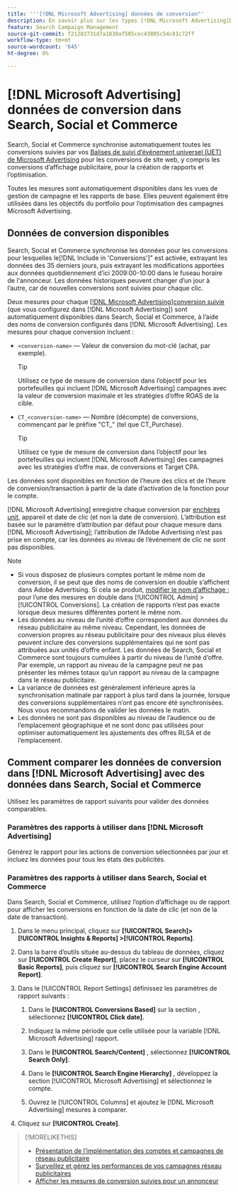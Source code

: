 ```yaml
---
title: '''[!DNL Microsoft Advertising] données de conversion"'
description: En savoir plus sur les types [!DNL Microsoft Advertising]Données de conversion suivies disponibles dans Search, Social et Commerce.
feature: Search Campaign Management
source-git-commit: f21283731d7a1830af585cec43805c54c81c72ff
workflow-type: tm+mt
source-wordcount: '645'
ht-degree: 0%

---
```


# [!DNL Microsoft Advertising] données de conversion dans Search, Social et Commerce

Search, Social et Commerce synchronise automatiquement toutes les conversions suivies par vos [Balises de suivi d’événement universel (UET) de Microsoft Advertising](https://about.ads.microsoft.com/solutions/tools/universal-event-tracking) pour les conversions de site web, y compris les conversions d’affichage publicitaire, pour la création de rapports et l’optimisation.

Toutes les mesures sont automatiquement disponibles dans les vues de gestion de campagne et les rapports de base. Elles peuvent également être utilisées dans les objectifs du portfolio pour l’optimisation des campagnes Microsoft Advertising.

## Données de conversion disponibles

Search, Social et Commerce synchronise les données pour les conversions pour lesquelles le[!DNL Include in 'Conversions']&quot; est activée, extrayant les données des 35 derniers jours, puis extrayant les modifications apportées aux données quotidiennement d’ici 2009:00-10:00 dans le fuseau horaire de l&#39;annonceur. Les données historiques peuvent changer d’un jour à l’autre, car de nouvelles conversions sont suivies pour chaque clic.

Deux mesures pour chaque [[!DNL Microsoft Advertising]conversion suivie](https://help.ads.microsoft.com/apex/index/3/en-us/n5012) (que vous configurez dans [!DNL Microsoft Advertising]) sont automatiquement disponibles dans Search, Social et Commerce, à l’aide des noms de conversion configurés dans [!DNL Microsoft Advertising]. Les mesures pour chaque conversion incluent :

* `<conversion-name>` — Valeur de conversion du mot-clé (achat, par exemple).

  >[!TIP]
  >
  >Utilisez ce type de mesure de conversion dans l’objectif pour les portefeuilles qui incluent [!DNL Microsoft Advertising] campagnes avec la valeur de conversion maximale et les stratégies d’offre ROAS de la cible.

* `CT_<conversion-name>` — Nombre (décompte) de conversions, commençant par le préfixe &quot;CT_&quot; (tel que CT_Purchase).

  >[!TIP]
  >
  >Utilisez ce type de mesure de conversion dans l’objectif pour les portefeuilles qui incluent [!DNL Microsoft Advertising] des campagnes avec les stratégies d’offre max. de conversions et Target CPA.

Les données sont disponibles en fonction de l’heure des clics et de l’heure de conversion/transaction à partir de la date d’activation de la fonction pour le compte.

[!DNL Microsoft Advertising] enregistre chaque conversion par [enchères unit](/help/search-social-commerce/glossary.md#a-b), appareil et date de clic (et non la date de conversion). L’attribution est basée sur le paramètre d’attribution par défaut pour chaque mesure dans [!DNL Microsoft Advertising]; l’attribution de l’Adobe Advertising n’est pas prise en compte, car les données au niveau de l’événement de clic ne sont pas disponibles.

>[!NOTE]
>
>* Si vous disposez de plusieurs comptes portant le même nom de conversion, il se peut que des noms de conversion en double s’affichent dans Adobe Advertising. Si cela se produit, [modifier le nom d’affichage ;](/help/search-social-commerce/admin/conversion-metrics/conversion-metric-edit-display-name.md) pour l’une des mesures en double dans [!UICONTROL Admin] > [!UICONTROL Conversions]. La création de rapports n’est pas exacte lorsque deux mesures différentes portent le même nom.
>* Les données au niveau de l’unité d’offre correspondent aux données du réseau publicitaire au même niveau. Cependant, les données de conversion propres au réseau publicitaire pour des niveaux plus élevés peuvent inclure des conversions supplémentaires qui ne sont pas attribuées aux unités d’offre enfant. Les données de Search, Social et Commerce sont toujours cumulées à partir du niveau de l’unité d’offre. Par exemple, un rapport au niveau de la campagne peut ne pas présenter les mêmes totaux qu’un rapport au niveau de la campagne dans le réseau publicitaire.
>* La variance de données est généralement inférieure après la synchronisation matinale par rapport à plus tard dans la journée, lorsque des conversions supplémentaires n’ont pas encore été synchronisées. Nous vous recommandons de valider les données le matin.
>* Les données ne sont pas disponibles au niveau de l’audience ou de l’emplacement géographique et ne sont donc pas utilisées pour optimiser automatiquement les ajustements des offres RLSA et de l’emplacement.

## Comment comparer les données de conversion dans [!DNL Microsoft Advertising] avec des données dans Search, Social et Commerce

Utilisez les paramètres de rapport suivants pour valider des données comparables.

### Paramètres des rapports à utiliser dans [!DNL Microsoft Advertising]

Générez le rapport pour les actions de conversion sélectionnées par jour et incluez les données pour tous les états des publicités.

### Paramètres des rapports à utiliser dans Search, Social et Commerce

Dans Search, Social et Commerce, utilisez l’option d’affichage ou de rapport pour afficher les conversions en fonction de la date de clic (et non de la date de transaction).

1. Dans le menu principal, cliquez sur **[!UICONTROL Search]> [!UICONTROL Insights & Reports] >[!UICONTROL Reports]**.

1. Dans la barre d’outils située au-dessus du tableau de données, cliquez sur **[!UICONTROL Create Report]**, placez le curseur sur **[!UICONTROL Basic Reports]**, puis cliquez sur **[!UICONTROL Search Engine Account Report]**.

1. Dans le [!UICONTROL Report Settings] définissez les paramètres de rapport suivants :

   1. Dans le **[!UICONTROL Conversions Based]** sur la section , sélectionnez **[!UICONTROL Click date]**.

   1. Indiquez la même période que celle utilisée pour la variable [!DNL Microsoft Advertising] rapport.

   1. Dans le **[!UICONTROL Search/Content]** , sélectionnez **[!UICONTROL Search Only]**.

   1. Dans le **[!UICONTROL Search Engine Hierarchy]** , développez la section [!UICONTROL Microsoft Advertising] et sélectionnez le compte.

   1. Ouvrez le [!UICONTROL Columns] et ajoutez le [!DNL Microsoft Advertising] mesures à comparer.

1. Cliquez sur **[!UICONTROL Create]**.

>[!MORELIKETHIS]
>
>* [Présentation de l’implémentation des comptes et campagnes de réseau publicitaire](campaign-implemention-overview.md)
>* [Surveillez et gérez les performances de vos campagnes réseau publicitaires](monitor-performance-campaigns.md)
>* [Afficher les mesures de conversion suivies pour un annonceur](/help/search-social-commerce/admin/conversion-metrics/conversion-metric-view-tracked.md)
